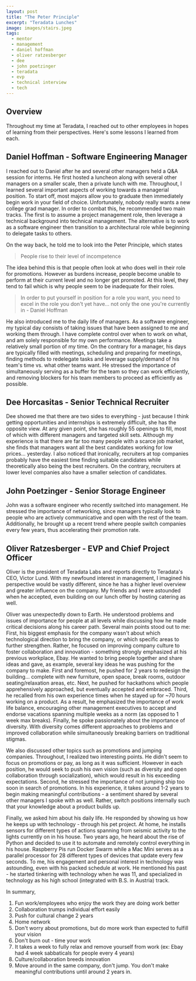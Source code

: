 ```yaml
---
layout: post
title: "The Peter Principle"
excerpt: "Teradata Lunches"
image: images/stairs.jpeg
tags: 
  - mentor
  - management
  - daniel hoffman 
  - oliver ratzesberger 
  - dee
  - john poetzinger
  - teradata
  - evp
  - technical interview
  - tech
---
```


## Overview
Throughout my time at Teradata, I reached out to other employees in hopes of learning from their perspectives. Here's some lessons I learned from each.

## Daniel Hoffman - Software Engineering Manager
I reached out to Daniel after he and several other managers held a Q&A session for interns. He first hosted a luncheon along with several other managers on a smaller scale,
then a private lunch with me. Throughout, I learned several important aspects of working towards a managerial position. To start off, most majors allow you to graduate then
immediately begin work in your field of choice. Unfortunately, nobody really wants a new college grad manager. In order to combat this, he recommended two main tracks. The first
is to assume a project management role, then leverage a technical background into technical management. The alternative is to work as a software engineer then transition to
a architectural role while beginning to delegate tasks to others. 

On the way back, he told me to look into the Peter Principle, which states

> People rise to their level of incompetence

The idea behind this is that people often look at who does well in their role for promotions. However as burdens increase, people become unable to perform at their current level
and no longer get promoted. At this level, they tend to fail which is why people seem to be inadequate for their roles.

> In order to put yourself in position for a role you want, you need to excel in the role you don't yet have... not only the one you're currently in - Daniel Hoffman

He also introduced me to the daily life of managers. As a software engineer, my typical day consists of taking issues that have been assigned to me and working them through.
I have complete control over when to work on what, and am solely responsible for my own performance. Meetings take a relatively small portion of my time. On the contrary for
a manager, his days are typically filled with meetings, scheduling and preparing for meetings, finding methods to redelegate tasks and leverage supply/demand of his team's time 
vs. what other teams want. He stressed the importance of simultaneously serving as a buffer for the team so they can work efficiently, and removing blockers for his team members
to proceed as efficiently as possible.

## Dee Horcasitas - Senior Technical Recruiter
Dee showed me that there are two sides to everything - just because I think getting opportunities and internships is extremely difficult, she has the opposite view. At any given point,
she has roughly 55 openings to fill, most of which with different managers and targeted skill sets. Although my experience is that there are far too many people with a scarce
job market, she finds that managers want all the best candidates working for low prices... yesterday. I also noticed that ironically, recruiters at top companies probably have 
the easiest time finding suitable candidates while theoretically also being the best recruiters. On the contrary, recruiters at lower level companies also have a smaller selection of candidates.

## John Poetzinger - Senior Storage Engineer
John was a software engineer who recently switched into management. He stressed the importance of networking, since managers typically look to people who are actively communicative
and open with the rest of the team. Additionally, he brought up a recent trend where people switch companies every few years, thus accelerating their promotion rate.

## Oliver Ratzesberger - EVP and Chief Project Officer 
Oliver is the president of Teradata Labs and reports directly to Teradata's CEO, Victor Lund. With my newfound interest in management, I imagined his perspective would be
vastly different, since he has a higher level overview and greater influence on the company. My friends and I were astounded when he accepted, even building on our lunch offer by hosting catering
as well. 

Oliver was unexpectedly down to Earth. He understood problems and issues of importance for people at all levels while discussing how he made critical decisions along his career path.
Several main points stood out to me: First, his biggest emphasis for the company wasn't about which technological direction to bring the company, or which specific areas to further strengthen.
Rather, he focused on improving company culture to foster collaboration and innovation - something strongly emphasized at his previous workplace, Ebay. He wanted to bring people
together and share ideas and gave, as example, several key ideas he was pushing for the company to make. First and foremost, he pushed for 2 years to redesign the building... complete with
new furniture, open space, break rooms, outdoor seating/relaxation areas, etc. Next, he pushed for hackathons which people apprehensively approached, but eventually accepted and embraced.
Third, he recalled from his own experience times when he stayed up for ~70 hours working on a product. As a result, he emphasized the importance of work life balance, encouraging
other management executives to accept and endorse vacations spanning multiple weeks as a norm (as opposed to 1 week max breaks). Finally, he spoke passionately about the importance of diversity.
With diversity comes different approaches to problems and improved collaboration while simultaneously breaking barriers on traditional stigmas.

We also discussed other topics such as promotions and jumping companies. Throughout, I realized two interesting points. He didn't seem to focus on promotions or pay, as long
as it was sufficient. However in each position, he would seek to push his own vision (such as diversity and open collaboration through socialization), which would result in his
exceeding expectations. Second, he stressed the importance of not jumping ship too soon in search of promotions. In his experience, it takes around 1-2 years to begin making
meaningful contributions - a sentiment shared by several other managers I spoke with as well. Rather, switch positions internally such that your knowledge about a product
builds up. 

Finally, we asked him about his daily life. He responded by showing us how he keeps up with technology - through his pet project. At home, he installs sensors for different types
of actions spanning from seismic activity to the lights currently on in his house. Two years ago, he heard about the rise of Python and decided to use it to automate and remotely
control everything in his house. Raspberry Pis run Docker Swarm while a Mac Mini serves as a parallel processor for 28 different types of devices that update every few seconds. To me,
his engagement and personal interest in technology was astounding, even with his packed schedule at work. He mentioned his past - he started tinkering with technology when he was
11, and specialized in technology as his high school (integrated with B.S. in Austria) track.

In summary,
1) Fun work/employees who enjoy the work they are doing work better
2) Collaboration trumps individual effort easily
3) Push for cultural change 2 years
4) Home network
5) Don't worry about promotions, but do more work than expected to fulfill your vision
6) Don't burn out - time your work
7) It takes a week to fully relax and remove yourself from work (ex: Ebay had 4 week sabbaticals for people every 4 years)
8) Culture/collaboration breeds innovation
9) Move around in the same company, don't jump. You don't make meaningful contributions until around 2 years in.

